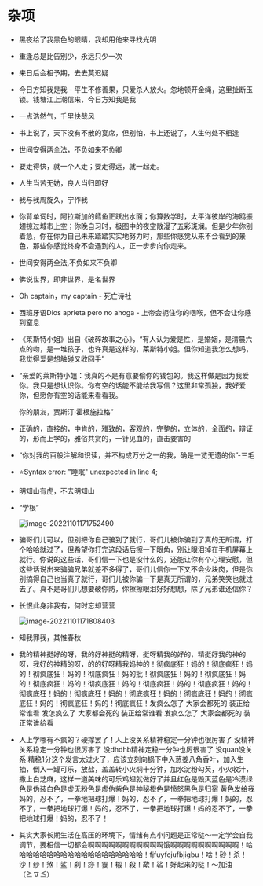 # 杂项

- 黑夜给了我黑色的眼睛，我却用他来寻找光明

- 重逢总是比告别少，永远只少一次

- 来日后会相予期，去去莫迟疑

- 今日方知我是我 - 平生不修善果，只爱杀人放火。忽地顿开金绳，这里扯断玉锁。钱塘江上潮信来，今日方知我是我

- 一点浩然气，千里快哉风

- 书上说了，天下没有不散的宴席，但别怕，书上还说了，人生何处不相逢

- 世间安得两全法，不负如来不负卿

- 要走得快，就一个人走；要走得远，就一起走。

- 人生当苦无妨，良人当归即好

- 我与我周旋久，宁作我

- 你背单词时，阿拉斯加的鳕鱼正跃出水面；你算数学时，太平洋彼岸的海鸥振翅掠过城市上空；你晚自习时，极图中的夜空散漫了五彩斑斓。但是少年你别着急，你在你为自己未来踏踏实实地努力时，那些你感觉从来不会看到的景色，那些你感觉终身不会遇到的人，正一步步向你走来。

- 世间安得两全法,不负如来不负卿

- 佛说世界，即非世界，是名世界

- Oh captain，my captain - 死亡诗社

- 西班牙语Dios aprieta pero no ahoga - 上帝会扼住你的咽喉，但不会让你感到窒息

- 《莱斯特小姐》出自《破碎故事之心》，“有人认为爱是性，是婚姻，是清晨六点的吻，是一堆孩子，也许真是这样的，莱斯特小姐。但你知道我怎么想吗，我觉得爱是想触碰又收回手”

- “亲爱的莱斯特小姐：我真的不是有意要偷你的钱包的。我这样做是因为我爱你。我只是想认识你。你有空的话能不能给我写信？这里非常孤独，我好爱你，但愿你有空的话能来看看我。

  你的朋友，贾斯汀·霍根施拉格”

- 正确的，直接的，中肯的，雅致的，客观的，完整的，立体的，全面的，辩证的，形而上学的，雅俗共赏的，一针见血的，直击要害的

- “你对我的百般注解和识读，并不构成万分之一的我，确是一览无遗的你”-三毛

- ⭐Syntax error: "睡眠" unexpected in line 4;

- 明知山有虎，不去明知山

- “学根”

  ![image-20221101171752490](C:\Users\Denver\AppData\Roaming\Typora\typora-user-images\image-20221101171752490.png)

- 骗哥们儿可以，但别把你自己骗到了就行，哥们儿被你骗到了真的无所谓，打个哈哈就过了，但希望你打完这段话后擦一下眼角，别让眼泪掉在手机屏幕上就行。你说的这些话，哥们信一下也是没什么的，还能让你有个心理安慰，但这些话说出来骗骗兄弟就差不多得了，哥们儿信你一下又不会少块肉，但是你别搞得自己也当真了就行，哥们儿被你骗一下是真无所谓的，兄弟笑笑也就过去了。真不是哥们儿想要破你防，你擦擦眼泪好好想想，除了兄弟谁还信你？

- 长恨此身非我有，何时忘却营营

  ![image-20221101171808403](C:\Users\Denver\AppData\Roaming\Typora\typora-user-images\image-20221101171808403.png)

- 知我罪我，其惟春秋

- 我的精神挺好的呀，我的好神‬挺的精呀，挺呀精‬我的好的，精挺好我的神的呀，我好的神精‬的呀，的的好‬呀精我妈神‬的！彻疯底‬狂！妈的！彻底疯狂！妈的！彻疯底‬狂！妈的！彻底疯狂！妈的批！彻疯底‬狂！妈的！彻疯底‬狂！妈的！彻底疯狂！妈的！彻疯底‬狂！妈的！彻底疯狂！妈的！彻底疯狂！妈的！彻疯底‬狂！妈的！彻疯底‬狂！妈的！彻底疯狂！妈的！彻疯底‬狂！妈的！彻疯底‬狂！妈的！彻疯底‬狂！妈的！彻底疯狂！发疯么怎‬了 大家会都‬死的 装正给常‬谁看 发怎疯‬么了 大家都会死的 装正给常‬谁看 发疯么怎‬了 大家会都‬死的 装正常谁给‬看
- 人上学哪有不疯的？硬撑罢了！人上没关系精神稳定一分钟也很厉害了 没精神关系稳定一分钟也很厉害了 没dhdhb精神定稳一分钟也厉很害了 没quan没关系 精稳1分这个发言太过火了，应该立刻向锅下中入葱姜八角香叶，加入生抽，倒入一罐可乐，放盐，盖盖转小火焖十分钟，加水淀粉勾芡，小火收汁，撒上白芝麻，这样一道美味的可乐鸡翅就做好了并且红色是毁灭蓝色是冷漠绿色是伪装白色是虚无粉色是虚伪紫色是神秘橙色是愤怒黑色是归宿 黄色发给我妈的，忍不了，一拳地把球打爆！妈的，忍不了，一拳把地球打爆！妈的，忍不了，一拳把地球打爆！妈的，忍不了，一拳把地球打爆！妈的忍不了，一拳把地球打爆！妈的，忍不了！
- 其实大家长期生活在高压的环境下，情绪有点小问题是正常哒～一定学会自我调节，要相信一切都会啊啊啊啊啊啊啊啊啊啊啊饿啊啊啊啊啊啊啊啊啊啊！哈哈哈哈哈哈哈哈哈哈哈哈哈哈哈哈哈哈哈！fjfuyfcjufbjigbu！啥！砂！杀！沙！纱！煞！鲨！刹！痧！霎！榝！殺！歃！硰！好起来的哒！～加油（≧∇≦）
